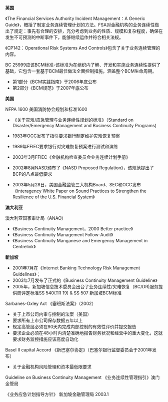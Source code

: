 **英国**

《The Financial Services Authority Incident Management：A Generic Guide》，概括了制定业务连续管理计划的方法。FSA对金融机构的业务连续性做出了规定：事先有合理的安排，充分考虑到业务的性质、规模和复杂程度，确保在发生不可预测的中断事件下，能够继续运作并符合相关法规。

《CP142：Operational Risk Systems And Controls》包含了关于业务连续管理的内容。

BC 25999应该BCM标准-该标准为在组织内了解、开发和实施业务连续性提供了基础，它包含一套基于BCM最佳做法全面控制措施，涵盖整个BCM生命周期。

* 第1部分《BCM实践指南》于2006年底公布
* 第2部分《BCM规范》于2007年底公布

**美国**

NFPA 1600 美国消防协会规划和标准1600

* 《关于灾难/应急管理与业务连续性规划的标准》（Standard on Disaster/Emergency Management and Business Continuity Programs\)

* 1983年OCC发布了指引要求银行制定维护灾难恢复预案

* 1989年FFIEC要求银行对灾难恢复预案进行测试和演练
* 2003年3月FFIEC《金融机构检查委员会业务连续计划手册》
* 2002年8月NASD颁布了《NASD Proposed Regulation》，该规范提出了BCP的八点最低要求
* 2003年5月28日，美国金融监管三大机构Board、SEC和OCC发布《interagency White Paper on Sound Practices to Strengthen the Resilience of the U.S. Financial System》

**澳大利亚**

澳大利亚国家审计局（ANAO）

* 《Business Continuity Management，2000 Better practice》
* 《Business Continuity Management Follow-Audit》
* 《Business Continuity Manganese and Emergency Management in Centrelink》

**新加坡**

* 2001年7月在《Internet Banking Technology Risk Management Guidelines》；
* 2003年7月发布了正式的《Business Continuity Management Guideline》
* 2005年，新加坡信息技术委员会出台了业务连续性/灾难恢复（BC/DR\)服务提供商评定标准SS 540\(TR 19\) & SS 507 新加坡BCM标准

Sarbanes-Oxley Act 《塞班斯法案》（2002）

* 关于上市公司内审与控制的法案（美国）
* 要求所有上市公司保存数据五年以上
* 规定高管层必须在90天内完成内部控制的有效性评价并提交报告
* 要求企业必须在48小时内清楚准确地报告财务状况和经营中的重大变化，这就要求财务监控措施应该高度自动化

Basel II capital Accord 《新巴塞尔协定》（巴塞尔银行监督委员会于2001年发布）

* 关于金融机构风险管理和资本最低限要求

Guideline on Business Continuity Management 《业务连续性管理指引》澳门金管局

《业务应急计划指导方针》 新加坡金融管理局 2003.1

